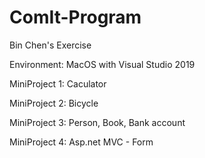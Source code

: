 # ComIt-Program
Bin Chen's Exercise

Environment:
MacOS with Visual Studio 2019

MiniProject 1:
Caculator

MiniProject 2:
Bicycle

MiniProject 3:
Person, Book, Bank account

MiniProject 4:
Asp.net MVC - Form
